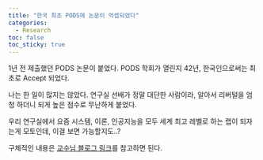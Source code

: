 ```yaml
---
title: "한국 최초 PODS에 논문이 억셉되었다"
categories:
  - Research
toc: false
toc_sticky: true
---
```


1년 전 제출했던 PODS 논문이 붙었다. PODS 학회가 열린지 42년, 한국인으로써는 최초로 Accept 되었다.

나는 한 일이 많지는 않았다. 연구실 선배가 정말 대단한 사람이라, 알아서 리버털을 엄청 하더니 되게 높은 점수로 무난하게 붙었다.

우리 연구실에서 요즘 시스템, 이론, 인공지능을 모두 세계 최고 레벨로 하는 랩이 되자는게 모토인데, 이걸 보면 가능할지도..?

구체적인 내용은 [교수님 블로그 링크](https://m.blog.naver.com/lovehan/223043557412)를 참고하면 된다.